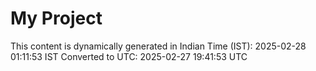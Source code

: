# My Project

This content is dynamically generated in Indian Time (IST): 2025-02-28 01:11:53 IST
Converted to UTC: 2025-02-27 19:41:53 UTC
